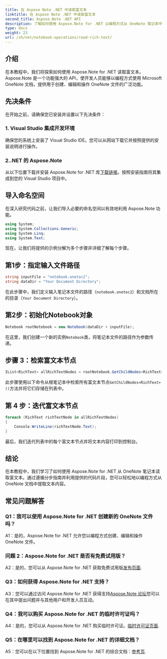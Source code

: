 ```yaml
---
title: 在 Aspose Note .NET 中读取富文本
linktitle: 在 Aspose Note .NET 中读取富文本
second_title: Aspose.Note .NET API
description: 了解如何使用 Aspose.Note for .NET 以编程方式从 OneNote 笔记本中读取富文本。请按照我们的分步教程轻松集成。
type: docs
weight: 23
url: /zh/net/notebook-operations/read-rich-text/
---
```

## 介绍

在本教程中，我们将探索如何使用 Aspose.Note for .NET 读取富文本。 Aspose.Note 是一个功能强大的 API，使开发人员能够以编程方式使用 Microsoft OneNote 文档，提供用于创建、编辑和操作 OneNote 文件的广泛功能。

## 先决条件

在开始之前，请确保您已安装并设置以下先决条件：

### 1. Visual Studio 集成开发环境

确保您的系统上安装了 Visual Studio IDE。您可以从网站下载它并按照提供的安装说明进行操作。

### 2..NET 的 Aspose.Note

从以下位置下载并安装 Aspose.Note for .NET 库[下载链接](https://releases.aspose.com/note/net/)。按照安装指南将其集成到您的 Visual Studio 项目中。

## 导入命名空间

在深入研究代码之前，让我们导入必要的命名空间以有效地利用 Aspose.Note 功能。

```csharp
using System;
using System.Collections.Generic;
using System.Linq;
using System.Text;
```

现在，让我们将提供的示例分解为多个步骤并详细了解每个步骤。

## 第1步：指定输入文件路径

```csharp
string inputFile = "notebook.onetoc2";
string dataDir = "Your Document Directory";
```

在此步骤中，我们定义输入笔记本文件的路径（`notebook.onetoc2`）和文档所在的目录（`Your Document Directory`）。

## 第2步：初始化Notebook对象

```csharp
Notebook rootNotebook = new Notebook(dataDir + inputFile);
```

在这里，我们创建一个新的实例`Notebook`类，将笔记本文件的路径作为参数传递。

## 步骤 3：检索富文本节点

```csharp
IList<RichText> allRichTextNodes = rootNotebook.GetChildNodes<RichText>();
```

此步骤使用以下命令从根笔记本中检索所有富文本节点`GetChildNodes<RichText>()`方法并将它们存储在列表中。

## 第 4 步：迭代富文本节点

```csharp
foreach (RichText richTextNode in allRichTextNodes)
{
    Console.WriteLine(richTextNode.Text);
}
```

最后，我们迭代列表中的每个富文本节点并将文本内容打印到控制台。

## 结论

在本教程中，我们学习了如何使用 Aspose.Note for .NET 从 OneNote 笔记本读取富文本。通过遵循分步指南并利用提供的代码片段，您可以轻松地以编程方式从 OneNote 文档中提取文本内容。

## 常见问题解答

### Q1：我可以使用 Aspose.Note for .NET 创建新的 OneNote 文件吗？

A1：是的，Aspose.Note for .NET 允许您以编程方式创建、编辑和操作 OneNote 文件。

### 问题 2：Aspose.Note for .NET 是否有免费试用版？

 A2：是的，您可以从 Aspose.Note for .NET 获取免费试用版[发布页面](https://releases.aspose.com/).

### Q3：如何获得 Aspose.Note for .NET 支持？

 A3：您可以通过访问 Aspose.Note for .NET 获得支持[Aspose.Note 论坛](https://forum.aspose.com/c/note/28)您可以在其中提出问题并与其他用户和开发人员互动。

### Q4：我可以购买 Aspose.Note for .NET 的临时许可证吗？

 A4：是的，您可以从 Aspose.Note for .NET 购买临时许可证。[临时许可证页面](https://purchase.aspose.com/temporary-license/).

### Q5：在哪里可以找到 Aspose.Note for .NET 的详细文档？

 A5：您可以在以下位置找到 Aspose.Note for .NET 的综合文档：[参考页](https://reference.aspose.com/note/net/).